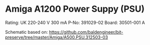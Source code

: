 # Amiga A1200 Power Suppy (PSU)

Rating: UK 220-240 V 300 mA
P-No: 391029-02
Board: 30501-001 A

Schematic based on: https://github.com/baldengineer/bit-preserve/tree/master/Amiga/A500.PSU.312503-03
